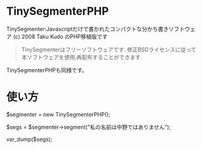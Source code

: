 # TinySegmenterPHP
TinySegmenter:Javascriptだけで書かれたコンパクトな分かち書きソフトウェア (c) 2008 Taku Kudo のPHP移植版です

>TinySegmenterはフリーソフトウェアです. 修正BSDライセンスに従って本ソフトウェアを使用,再配布することができます.

TinySegmenterPHPも同様です。

# 使い方
$segmenter = new TinySegmenterPHP();

$segs = $segmenter->segment("私の名前は中野ではありません"); 

var_dump($segs);

